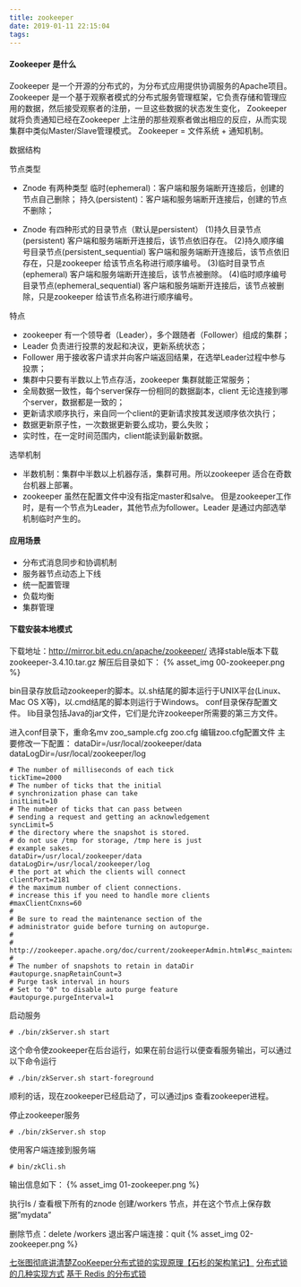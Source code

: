 ```yaml
---
title: zookeeper
date: 2019-01-11 22:15:04
tags:
---
```

#### Zookeeper 是什么
Zookeeper 是一个开源的分布式的，为分布式应用提供协调服务的Apache项目。
Zookeeper 是一个基于观察者模式的分布式服务管理框架，它负责存储和管理应用的数据，然后接受观察者的注册，一旦这些数据的状态发生变化，
Zookeeper 就将负责通知已经在Zookeeper 上注册的那些观察者做出相应的反应，从而实现集群中类似Master/Slave管理模式。
Zookeeper = 文件系统 + 通知机制。

数据结构
<!-- more -->
节点类型
- Znode 有两种类型
临时(ephemeral)：客户端和服务端断开连接后，创建的节点自己删除；
持久(persistent)：客户端和服务端断开连接后，创建的节点不删除；

- Znode 有四种形式的目录节点（默认是persistent）
(1)持久目录节点(persistent)
客户端和服务端断开连接后，该节点依旧存在。
(2)持久顺序编号目录节点(persistent_sequential)
客户端和服务端断开连接后，该节点依旧存在，只是zookeeper 给该节点名称进行顺序编号。
(3)临时目录节点(ephemeral)
客户端和服务端断开连接后，该节点被删除。
(4)临时顺序编号目录节点(ephemeral_sequential)
客户端和服务端断开连接后，该节点被删除，只是zookeeper 给该节点名称进行顺序编号。

特点
- zookeeper 有一个领导者（Leader），多个跟随者（Follower）组成的集群；
- Leader 负责进行投票的发起和决议，更新系统状态；
- Follower 用于接收客户请求并向客户端返回结果，在选举Leader过程中参与投票；
- 集群中只要有半数以上节点存活，zookeeper 集群就能正常服务；
- 全局数据一致性，每个server保存一份相同的数据副本，client 无论连接到哪个server，数据都是一致的；
- 更新请求顺序执行，来自同一个client的更新请求按其发送顺序依次执行；
- 数据更新原子性，一次数据更新要么成功，要么失败；
- 实时性，在一定时间范围内，client能读到最新数据。

选举机制
- 半数机制：集群中半数以上机器存活，集群可用。所以zookeeper 适合在奇数台机器上部署。
- zookeeper 虽然在配置文件中没有指定master和salve。
但是zookeeper工作时，是有一个节点为Leader，其他节点为follower。Leader 是通过内部选举机制临时产生的。






#### 应用场景
- 分布式消息同步和协调机制
- 服务器节点动态上下线
- 统一配置管理
- 负载均衡
- 集群管理

#### 下载安装本地模式
下载地址：http://mirror.bit.edu.cn/apache/zookeeper/
选择stable版本下载zookeeper-3.4.10.tar.gz
解压后目录如下：
{% asset_img 00-zookeeper.png %}

bin目录存放启动zookeeper的脚本。以.sh结尾的脚本运行于UNIX平台(Linux、Mac OS X等)，以.cmd结尾的脚本则运行于Windows。
conf目录保存配置文件。
lib目录包括Java的jar文件，它们是允许zookeeper所需要的第三方文件。

进入conf目录下，重命名mv zoo_sample.cfg zoo.cfg
编辑zoo.cfg配置文件
主要修改一下配置：
dataDir=/usr/local/zookeeper/data
dataLogDir=/usr/local/zookeeper/log

```text
# The number of milliseconds of each tick
tickTime=2000
# The number of ticks that the initial 
# synchronization phase can take
initLimit=10
# The number of ticks that can pass between 
# sending a request and getting an acknowledgement
syncLimit=5
# the directory where the snapshot is stored.
# do not use /tmp for storage, /tmp here is just 
# example sakes.
dataDir=/usr/local/zookeeper/data
dataLogDir=/usr/local/zookeeper/log
# the port at which the clients will connect
clientPort=2181
# the maximum number of client connections.
# increase this if you need to handle more clients
#maxClientCnxns=60
#
# Be sure to read the maintenance section of the 
# administrator guide before turning on autopurge.
#
# http://zookeeper.apache.org/doc/current/zookeeperAdmin.html#sc_maintenance
#
# The number of snapshots to retain in dataDir
#autopurge.snapRetainCount=3
# Purge task interval in hours
# Set to "0" to disable auto purge feature
#autopurge.purgeInterval=1

```

启动服务
```text
# ./bin/zkServer.sh start
```

这个命令使zookeeper在后台运行，如果在前台运行以便查看服务输出，可以通过以下命令运行
```text
# ./bin/zkServer.sh start-foreground
```

顺利的话，现在zookeeper已经启动了，可以通过jps 查看zookeeper进程。

停止zookeeper服务
```text
# ./bin/zkServer.sh stop
```

使用客户端连接到服务端
```text
# bin/zkCli.sh
```

输出信息如下：
{% asset_img 01-zookeeper.png %}

执行ls / 查看根下所有的znode
创建/workers 节点，并在这个节点上保存数据”mydata”

删除节点：delete /workers
退出客户端连接：quit
{% asset_img 02-zookeeper.png %}

[七张图彻底讲清楚ZooKeeper分布式锁的实现原理【石杉的架构笔记】](https://juejin.im/post/5c01532ef265da61362232ed)
[分布式锁的几种实现方式](http://www.cnblogs.com/austinspark-jessylu/p/8043726.html)
[基于 Redis 的分布式锁](https://crossoverjie.top/2018/03/29/distributed-lock/distributed-lock-redis/)